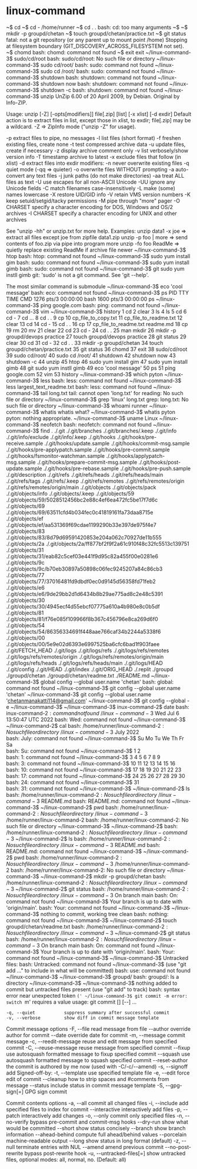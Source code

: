 # linux-command
~$ cd
~$ cd -
/home/runner
~$ cd . .
bash: cd: too many arguments
~$ 
~$ mkdir -p groupd/chetan
~$ touch groupd/chetan/practice.txt
~$ git status
fatal: not a git repository (or any parent up to mount point /home)
Stopping at filesystem boundary (GIT_DISCOVERY_ACROSS_FILESYSTEM not set).
~$ chomd
bash: chomd: command not found
~$ exit
exit
~/linux-command-3$ sudo/cd/root
bash: sudo/cd/root: No such file or directory
~/linux-command-3$ sudo cd/root/
bash: sudo: command not found
~/linux-command-3$ sudo cd /root/
bash: sudo: command not found
~/linux-command-3$ shutdown
bash: shutdown: command not found
~/linux-command-3$ shutdown now
bash: shutdown: command not found
~/linux-command-3$ shutdown -c
bash: shutdown: command not found
~/linux-command-3$ unzip
UnZip 6.00 of 20 April 2009, by Debian. Original by Info-ZIP.

Usage: unzip [-Z] [-opts[modifiers]] file[.zip] [list] [-x xlist] [-d exdir]
  Default action is to extract files in list, except those in xlist, to exdir;
  file[.zip] may be a wildcard.  -Z => ZipInfo mode ("unzip -Z" for usage).

  -p  extract files to pipe, no messages     -l  list files (short format)
  -f  freshen existing files, create none    -t  test compressed archive data
  -u  update files, create if necessary      -z  display archive comment only
  -v  list verbosely/show version info       -T  timestamp archive to latest
  -x  exclude files that follow (in xlist)   -d  extract files into exdir
modifiers:
  -n  never overwrite existing files         -q  quiet mode (-qq => quieter)
  -o  overwrite files WITHOUT prompting      -a  auto-convert any text files
  -j  junk paths (do not make directories)   -aa treat ALL files as text
  -U  use escapes for all non-ASCII Unicode  -UU ignore any Unicode fields
  -C  match filenames case-insensitively     -L  make (some) names lowercase
  -X  restore UID/GID info                   -V  retain VMS version numbers
  -K  keep setuid/setgid/tacky permissions   -M  pipe through "more" pager
  -O CHARSET  specify a character encoding for DOS, Windows and OS/2 archives
  -I CHARSET  specify a character encoding for UNIX and other archives

See "unzip -hh" or unzip.txt for more help.  Examples:
  unzip data1 -x joe   => extract all files except joe from zipfile data1.zip
  unzip -p foo | more  => send contents of foo.zip via pipe into program more
  unzip -fo foo ReadMe => quietly replace existing ReadMe if archive file newer
~/linux-command-3$ htop
bash: htop: command not found
~/linux-command-3$ sudo yum install gim
bash: sudo: command not found
~/linux-command-3$ sudo yum install gimb
bash: sudo: command not found
~/linux-command-3$ git sudo yum instll gimb
git: 'sudo' is not a git command. See 'git --help'.

The most similar command is
    submodule
~/linux-command-3$ eco 'cool message'
bash: eco: command not found
~/linux-command-3$ ps
    PID TTY          TIME CMD
   1276 pts/3    00:00:00 bash
   1600 pts/3    00:00:00 ps
~/linux-command-3$ ping google.com
bash: ping: command not found
~/linux-command-3$ vim
~/linux-command-3$ history
    1  cd
    2  clear
    3  ls
    4  ls
    5  cd
    6  cd -
    7  cd ...
    8  cd . .
    9  cp
   10  cp_file_to_copy.txt
   11  cp_file_to_readme.txt
   12  clear
   13  cd
   14  cd -
   15  cd . .
   16  cp
   17  cp_file_to_readme.txt readme.md
   18  cp
   19  rm
   20  mv
   21  clear
   22  cd
   23  cd -
   24  cd . .
   25  man mkdir
   26  mkdir -p  groupd/devops practice
   27  touch groupd/devops practice
   28  git status
   29  clear
   30  cd
   31  cd -
   32  cd . .
   33  mkdir -p groupd/chetan
   34  touch groupd/chetan/practice.txt
   35  git status
   36  chomd
   37  exit
   38  sudo/cd/root
   39  sudo cd/root/
   40  sudo cd /root/
   41  shutdown
   42  shutdown now
   43  shutdown -c
   44  unzip
   45  htop
   46  sudo yum install gim
   47  sudo yum install gimb
   48  git sudo yum instll gimb
   49  eco 'cool message'
   50  ps
   51  ping google.com
   52  vim
   53  history
~/linux-command-3$ which pyton
~/linux-command-3$ less
bash: less: command not found
~/linux-command-3$ less largest_text_readme.txt
bash: less: command not found
~/linux-command-3$ tail long.txt
tail: cannot open 'long.txt' for reading: No such file or directory
~/linux-command-3$ grep 'linux' long.txt
grep: long.txt: No such file or directory
~/linux-command-3$ whoami
runner
~/linux-command-3$ whatis
whatis what?
~/linux-command-3$ whatis pyton
pyton: nothing appropriate.
~/linux-command-3$ uname
Linux
~/linux-command-3$ neofetch
bash: neofetch: command not found
~/linux-command-3$ find
.
./.git
./.git/branches
./.git/branches/.keep
./.git/info
./.git/info/exclude
./.git/info/.keep
./.git/hooks
./.git/hooks/pre-receive.sample
./.git/hooks/update.sample
./.git/hooks/commit-msg.sample
./.git/hooks/pre-applypatch.sample
./.git/hooks/pre-commit.sample
./.git/hooks/fsmonitor-watchman.sample
./.git/hooks/applypatch-msg.sample
./.git/hooks/prepare-commit-msg.sample
./.git/hooks/post-update.sample
./.git/hooks/pre-rebase.sample
./.git/hooks/pre-push.sample
./.git/description
./.git/refs
./.git/refs/heads
./.git/refs/heads/main
./.git/refs/tags
./.git/refs/.keep
./.git/refs/remotes
./.git/refs/remotes/origin
./.git/refs/remotes/origin/main
./.git/objects
./.git/objects/pack
./.git/objects/info
./.git/objects/.keep
./.git/objects/59
./.git/objects/59/5028512456bc2e88c4ef6ea472fc5be17f7d6c
./.git/objects/69
./.git/objects/69/63511cfd4b034fec0c41819161fa73daa8715e
./.git/objects/ef
./.git/objects/ef/aa531369f69cdae1199290b33e397de975f4e7
./.git/objects/83
./.git/objects/83/8d79d69591420853e204a062c70927de11b555
./.git/objects/2a
./.git/objects/2a/ff877bf2f9f2a61c910f48c32fc5513c139751
./.git/objects/31
./.git/objects/31/eab82c5cef03e441f9d95c82a455f00e0281e6
./.git/objects/9c
./.git/objects/9c/b70eb30897a50898c06fec9245207a84c86cb3
./.git/objects/77
./.git/objects/77/37016481fd9dbdf0ec0d9145d56358fd71feb2
./.git/objects/e6
./.git/objects/e6/9de29bb2d1d6434b8b29ae775ad8c2e48c5391
./.git/objects/30
./.git/objects/30/4945ecf4d55ebcf07775a610a4b980e8c0b5df
./.git/objects/81
./.git/objects/81/f76e085f109966f8b367c456796e8ca269d6f0
./.git/objects/54
./.git/objects/54/86356334691f448aae766caf34b2244a5338f6
./.git/objects/00
./.git/objects/00/5e9e02d6393e6997525ba6cfc6bad1f903faee
./.git/FETCH_HEAD
./.git/logs
./.git/logs/refs
./.git/logs/refs/remotes
./.git/logs/refs/remotes/origin
./.git/logs/refs/remotes/origin/main
./.git/logs/refs/heads
./.git/logs/refs/heads/main
./.git/logs/HEAD
./.git/config
./.git/HEAD
./.git/index
./.git/ORIG_HEAD
./.replit
./groupd
./groupd/chetan
./groupd/chetan/readme.txt
./README.md
~/linux-command-3$ global config --global user.name 'chetan'
bash: global: command not found
~/linux-command-3$ git config --global user.name 'chetan'
~/linux-command-3$ git config --global user.name 'chetanmanakatti114@gmail.com'
~/linux-command-3$ git config --global -e
~/linux-command-3$ 
~/linux-command-3$ inux-command-2$ date
bash: inux-command-2$: command not found
~/linux-command-3$ Wed Jul  6 13:50:47 UTC 2022
bash: Wed: command not found
~/linux-command-3$ ~/linux-command-2$ cal
bash: /home/runner/linux-command-2$: No such file or directory
~/linux-command-3$      July 2022        
bash: July: command not found
~/linux-command-3$ Su Mo Tu We Th Fr Sa  
bash: Su: command not found
~/linux-command-3$                 1  2  
bash: 1: command not found
~/linux-command-3$  3  4  5  6  7  8  9  
bash: 3: command not found
~/linux-command-3$ 10 11 12 13 14 15 16  
bash: 10: command not found
~/linux-command-3$ 17 18 19 20 21 22 23  
bash: 17: command not found
~/linux-command-3$ 24 25 26 27 28 29 30  
bash: 24: command not found
~/linux-command-3$ 31                    
bash: 31: command not found
~/linux-command-3$ ~/linux-command-2$ ls
bash: /home/runner/linux-command-2$: No such file or directory
~/linux-command-3$ README.md
bash: README.md: command not found
~/linux-command-3$ ~/linux-command-2$ pwd
bash: /home/runner/linux-command-2$: No such file or directory
~/linux-command-3$ /home/runner/linux-command-2
bash: /home/runner/linux-command-2: No such file or directory
~/linux-command-3$ ~/linux-command-2$ 
bash: /home/runner/linux-command-2$: No such file or directory
~/linux-command-3$ ~/linux-command-2$ ls
bash: /home/runner/linux-command-2$: No such file or directory
~/linux-command-3$ README.md
bash: README.md: command not found
~/linux-command-3$ ~/linux-command-2$ pwd
bash: /home/runner/linux-command-2$: No such file or directory
~/linux-command-3$ /home/runner/linux-command-2
bash: /home/runner/linux-command-2: No such file or directory
~/linux-command-3$ ~/linux-command-2$ mkdir -p groupd/chetan
bash: /home/runner/linux-command-2$: No such file or directory
~/linux-command-3$ ~/linux-command-2$ git status
bash: /home/runner/linux-command-2$: No such file or directory
~/linux-command-3$ On branch main
bash: On: command not found
~/linux-command-3$ Your branch is up to date with 'origin/main'.
bash: Your: command not found
~/linux-command-3$ 
~/linux-command-3$ nothing to commit, working tree clean
bash: nothing: command not found
~/linux-command-3$ ~/linux-command-2$ touch groupd/chetan/readme.txt
bash: /home/runner/linux-command-2$: No such file or directory
~/linux-command-3$ ~/linux-command-2$ git status
bash: /home/runner/linux-command-2$: No such file or directory
~/linux-command-3$ On branch main
bash: On: command not found
~/linux-command-3$ Your branch is up to date with 'origin/main'.
bash: Your: command not found
~/linux-command-3$ 
~/linux-command-3$ Untracked files:
bash: Untracked: command not found
~/linux-command-3$   (use "git add <file>..." to include in what will be committed)
bash: use: command not found
~/linux-command-3$ 
~/linux-command-3$     groupd/
bash: groupd/: Is a directory
~/linux-command-3$ 
~/linux-command-3$ nothing added to commit but untracked files present (use "git add" to track)
bash: syntax error near unexpected token `('
~/linux-command-3$ git commit -m
error: switch `m' requires a value
usage: git commit [<options>] [--] <pathspec>...

    -q, --quiet           suppress summary after successful commit
    -v, --verbose         show diff in commit message template

Commit message options
    -F, --file <file>     read message from file
    --author <author>     override author for commit
    --date <date>         override date for commit
    -m, --message <message>
                          commit message
    -c, --reedit-message <commit>
                          reuse and edit message from specified commit
    -C, --reuse-message <commit>
                          reuse message from specified commit
    --fixup <commit>      use autosquash formatted message to fixup specified commit
    --squash <commit>     use autosquash formatted message to squash specified commit
    --reset-author        the commit is authored by me now (used with -C/-c/--amend)
    -s, --signoff         add Signed-off-by:
    -t, --template <file>
                          use specified template file
    -e, --edit            force edit of commit
    --cleanup <default>   how to strip spaces and #comments from message
    --status              include status in commit message template
    -S, --gpg-sign[=<key-id>]
                          GPG sign commit

Commit contents options
    -a, --all             commit all changed files
    -i, --include         add specified files to index for commit
    --interactive         interactively add files
    -p, --patch           interactively add changes
    -o, --only            commit only specified files
    -n, --no-verify       bypass pre-commit and commit-msg hooks
    --dry-run             show what would be committed
    --short               show status concisely
    --branch              show branch information
    --ahead-behind        compute full ahead/behind values
    --porcelain           machine-readable output
    --long                show status in long format (default)
    -z, --null            terminate entries with NUL
    --amend               amend previous commit
    --no-post-rewrite     bypass post-rewrite hook
    -u, --untracked-files[=<mode>]
                          show untracked files, optional modes: all, normal, no. (Default: all)
